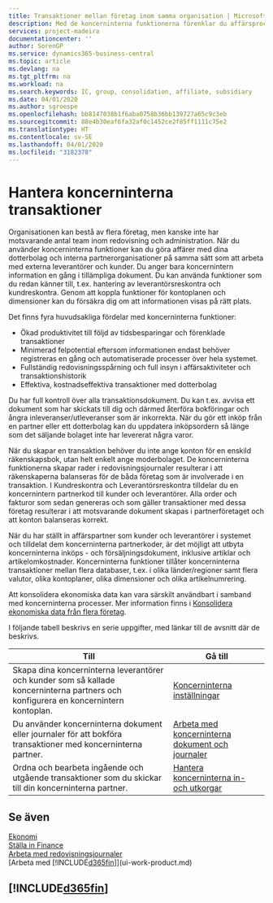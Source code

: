 ```yaml
---
title: Transaktioner mellan företag inom samma organisation | Microsoft Docs
description: Med de koncerninterna funktionerna förenklar du affärsprocesser och transaktioner mellan företag inom samma organisation.
services: project-madeira
documentationcenter: ''
author: SorenGP
ms.service: dynamics365-business-central
ms.topic: article
ms.devlang: na
ms.tgt_pltfrm: na
ms.workload: na
ms.search.keywords: IC, group, consolidation, affiliate, subsidiary
ms.date: 04/01/2020
ms.author: sgroespe
ms.openlocfilehash: bb8147038b1f6aba0758b36bb139727a65c9c3eb
ms.sourcegitcommit: 88e4b30eaf6fa32af0c1452ce2f85ff1111c75e2
ms.translationtype: HT
ms.contentlocale: sv-SE
ms.lasthandoff: 04/01/2020
ms.locfileid: "3182378"
---
```

# <a name="managing-intercompany-transactions"></a>Hantera koncerninterna transaktioner
Organisationen kan bestå av flera företag, men kanske inte har motsvarande antal team inom redovisning och administration. När du använder koncerninterna funktioner kan du göra affärer med dina dotterbolag och interna partnerorganisationer på samma sätt som att arbeta med externa leverantörer och kunder. Du anger bara koncernintern information en gång i tillämpliga dokument. Du kan använda funktioner som du redan känner till, t.ex. hantering av leverantörsreskontra och kundreskontra. Genom att koppla funktioner för kontoplanen och dimensioner kan du försäkra dig om att informationen visas på rätt plats.  

Det finns fyra huvudsakliga fördelar med koncerninterna funktioner:  

- Ökad produktivitet till följd av tidsbesparingar och förenklade transaktioner  
- Minimerad felpotential eftersom informationen endast behöver registreras en gång och automatiserade processer över hela systemet.  
- Fullständig redovisningsspårning och full insyn i affärsaktiviteter och transaktionshistorik  
- Effektiva, kostnadseffektiva transaktioner med dotterbolag  

Du har full kontroll över alla transaktionsdokument. Du kan t.ex. avvisa ett dokument som har skickats till dig och därmed återföra bokföringar och ångra inleveranser/utleveranser som är inkorrekta. När du gör ett inköp från en partner eller ett dotterbolag kan du uppdatera inköpsordern så länge som det säljande bolaget inte har levererat några varor.  

När du skapar en transaktion behöver du inte ange konton för en enskild räkenskapsbok, utan helt enkelt ange moderbolaget. De koncerninterna funktionerna skapar rader i redovisningsjournaler resulterar i att räkenskaperna balanseras för de båda företag som är involverade i en transaktion. I Kundreskontra och Leverantörsreskontra tilldelar du en koncernintern partnerkod till kunder och leverantörer. Alla order och fakturor som sedan genereras och som gäller transaktioner med dessa företag resulterar i att motsvarande dokument skapas i partnerföretaget och att konton balanseras korrekt.  

 När du har ställt in affärspartner som kunder och leverantörer i systemet och tilldelat dem koncerninterna partnerkoder, är det möjligt att utbyta koncerninterna inköps - och försäljningsdokument, inklusive artiklar och artikelomkostnader. Koncerninterna funktioner tillåter koncerninterna transaktioner mellan flera databaser, t.ex. i olika länder/regioner samt flera valutor, olika kontoplaner, olika dimensioner och olika artikelnumrering.  

Att konsolidera ekonomiska data kan vara särskilt användbart i samband med koncerninterna processer. Mer information finns i [Konsolidera ekonomiska data från flera företag](finance-consolidated-company-reporting.md).

I följande tabell beskrivs en serie uppgifter, med länkar till de avsnitt där de beskrivs.

 |Till |Gå till|
 |---|---|
 |Skapa dina koncerninterna leverantörer och kunder som så kallade koncerninterna partners och konfigurera en koncernintern kontoplan.|[Koncerninterna inställningar](intercompany-how-setup.md)|
 |Du använder koncerninterna dokument eller journaler för att bokföra transaktioner med koncerninterna partner.|[Arbeta med koncerninterna dokument och journaler](intercompany-how-work-documents-journals.md)|
 |Ordna och bearbeta ingående och utgående transaktioner som du skickar till din koncerninterna partner.|[Hantera koncerninterna in- och utkorgar](intercompany-how-manage-intercompany-inbox.md)|

## <a name="see-also"></a>Se även
[Ekonomi](finance.md)  
[Ställa in Finance](finance-setup-finance.md)  
[Arbeta med redovisningsjournaler](ui-work-general-journals.md)  
[Arbeta med [!INCLUDE[d365fin](includes/d365fin_md.md)]](ui-work-product.md)

## [!INCLUDE[d365fin](includes/free_trial_md.md)]  
